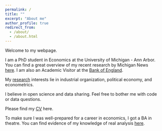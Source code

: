 ```yaml
---
permalink: /
title: ""
excerpt: "About me"
author_profile: true
redirect_from: 
  - /about/
  - /about.html
---
```


Welcome to my webpage. 

I am a PhD student in Economics at the University of Michigan - Ann Arbor. You can find a great overview of my recent research by Michigan News [here](https://news.umich.edu/u-m-economic-expert-others-find-views-on-politics-science-have-driven-public-response-to-pandemic/).
I am also an Academic Visitor at the [Bank of England](https://www.bankofengland.co.uk/).

My [research](https://davidvandijcke.github.io/research) interests lie in industrial organization, political economy, and econometrics.

I believe in open science and data sharing. Feel free to bother me with code or data questions.

Please find my [CV](https://davidvandijcke.github.io/cv) here. 

To make sure I was well-prepared for a career in economics, I got a BA in theatre. You can find evidence of my knowledge of real analysis [here](https://davidvandijcke.github.io/performing-arts). 
